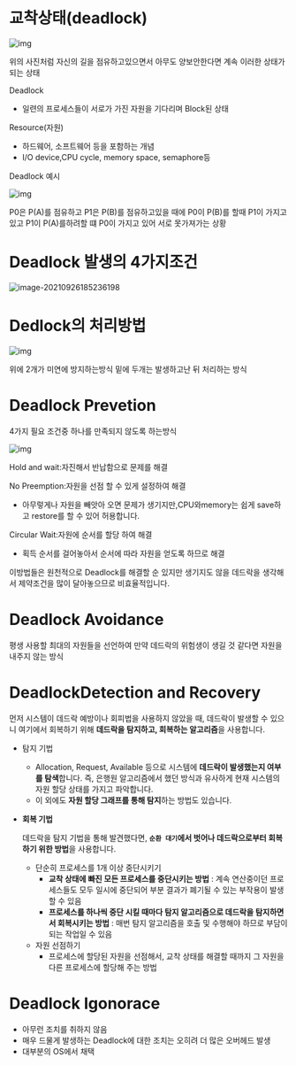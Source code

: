 # 교착상태(deadlock)

![img](https://blog.kakaocdn.net/dn/EPwpV/btrf5iK32SP/8WjvMhUGTgb2fjCSNeZQN0/img.png)

위의 사진처럼 자신의 길을 점유하고있으면서 아무도 양보안한다면 계속 이러한 상태가 되는 상태

Deadlock

- 일련의 프로세스들이 서로가 가진 자원을 기다리며 Block된 상태

Resource(자원)

- 하드웨어, 소프트웨어 등을 포함하는 개념
-  I/O device,CPU cycle, memory space, semaphore등

Deadlock 예시

![img](https://blog.kakaocdn.net/dn/CQY2E/btrf3xO2dR0/y0mnSuYasaeHdoFJ6oIuG1/img.png)

 P0은 P(A)를 점유하고 P1은 P(B)를 점유하고있을 때에 P0이 P(B)를 할때 P1이 가지고 있고 P1이 P(A)를하려할 떄 P0이 가지고 있어 서로 못가져가는 상황

# Deadlock 발생의 4가지조건

![image-20210926185236198](C:\Users\multicampus\AppData\Roaming\Typora\typora-user-images\image-20210926185236198.png)

# Dedlock의 처리방법

![img](https://blog.kakaocdn.net/dn/dTq3eE/btrfURBMPaU/68uPASeQ4LsZC1gO7sy68k/img.png)

위에 2개가 미연에 방지하는방식 밑에 두개는 발생하고난 뒤 처리하는 방식



# Deadlock Prevetion

4가지 필요 조건중 하나를 만족되지 않도록 하는방식

![img](https://blog.kakaocdn.net/dn/bOiiSi/btrfWaA0Cma/Sx3OQiq6ghO7HX3DTKL7zK/img.png)

Hold and wait:자진해서 반납함으로 문제를 해결

No Preemption:자원을 선점 할 수 있게 설정하여 해결

- 아무렇게나 자원을 빼앗아 오면 문제가 생기지만,CPU와memory는 쉽게 save하고 restore를 할 수 있어 허용합니다.

Circular Wait:자원에 순서를 할당 하여 해결

- 획득 순서를 걸어놓아서 순서에 따라 자원을 얻도록 하므로 해결

이방법들은 원천적으로 Deadlock를 해결할 순 있지만 생기지도 않을 데드락을 생각해서 제약조건을 많이 달아놓으므로 비효율적입니다.

# Deadlock Avoidance

평생 사용할  최대의 자원들을 선언하여 만약 데드락의 위험생이 생길 것 같다면 자원을 내주지 않는 방식

# DeadlockDetection and Recovery

먼저 시스템이 데드락 예방이나 회피법을 사용하지 않았을 때, 데드락이 발생할 수 있으니 여기에서 회복하기 위해 **데드락을 탐지하고, 회복하는 알고리즘**을 사용합니다.

- 탐지 기법

  - Allocation, Request, Available 등으로 시스템에 **데드락이 발생했는지 여부를 탐색**합니다. 즉, 은행원 알고리즘에서 했던 방식과 유사하게 현재 시스템의 자원 할당 상태를 가지고 파악합니다.
  - 이 외에도 **자원 할당 그래프를 통해 탐지**하는 방법도 있습니다.

- **회복 기법**

  데드락을 탐지 기법을 통해 발견했다면, **`순환 대기`에서 벗어나 데드락으로부터 회복하기 위한 방법**을 사용합니다.

  - 단순히 프로세스를 1개 이상 중단시키기
    - **교착 상태에 빠진 모든 프로세스를 중단시키는 방법** : 계속 연산중이던 프로세스들도 모두 일시에 중단되어 부분 결과가 폐기될 수 있는 부작용이 발생할 수 있음
    - **프로세스를 하나씩 중단 시킬 때마다 탐지 알고리즘으로 데드락을 탐지하면서 회복시키는 방법** : 매번 탐지 알고리즘을 호출 및 수행해야 하므로 부담이 되는 작업일 수 있음
  - 자원 선점하기
    - 프로세스에 할당된 자원을 선점해서, 교착 상태를 해결할 때까지 그 자원을 다른 프로세스에 할당해 주는 방법



# Deadlock Igonorace

- 아무런 조치를 취하지 않음
- 매우 드물게 발생하는 Deadlock에 대한 조치는 오히려 더 많은 오버헤드 발생
- 대부분의 OS에서 채택
